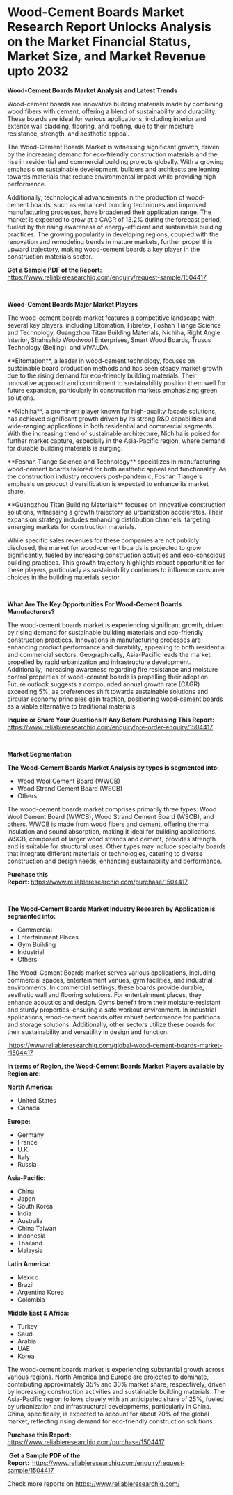 <p><h1>Wood-Cement Boards Market Research Report Unlocks Analysis on the Market Financial Status, Market Size, and Market Revenue upto 2032</h1></p><p><strong>Wood-Cement Boards Market Analysis and Latest Trends</strong></p>
<p><p>Wood-cement boards are innovative building materials made by combining wood fibers with cement, offering a blend of sustainability and durability. These boards are ideal for various applications, including interior and exterior wall cladding, flooring, and roofing, due to their moisture resistance, strength, and aesthetic appeal.</p><p>The Wood-Cement Boards Market is witnessing significant growth, driven by the increasing demand for eco-friendly construction materials and the rise in residential and commercial building projects globally. With a growing emphasis on sustainable development, builders and architects are leaning towards materials that reduce environmental impact while providing high performance. </p><p>Additionally, technological advancements in the production of wood-cement boards, such as enhanced bonding techniques and improved manufacturing processes, have broadened their application range. The market is expected to grow at a CAGR of 13.2% during the forecast period, fueled by the rising awareness of energy-efficient and sustainable building practices. The growing popularity in developing regions, coupled with the renovation and remodeling trends in mature markets, further propel this upward trajectory, making wood-cement boards a key player in the construction materials sector.</p></p>
<p><strong>Get a Sample PDF of the Report:&nbsp;</strong> <a href="https://www.reliableresearchiq.com/enquiry/request-sample/1504417?utm_campaign=2820&utm_medium=2&utm_source=Github&utm_content=ia&utm_term=23032025&utm_id=wood-cement-boards">https://www.reliableresearchiq.com/enquiry/request-sample/1504417</a></p>
<p>&nbsp;</p>
<p><strong>Wood-Cement Boards Major Market Players</strong></p>
<p><p>The wood-cement boards market features a competitive landscape with several key players, including Eltomation, Fibretex, Foshan Tiange Science and Technology, Guangzhou Titan Building Materials, Nichiha, Right Angle Interior, Shahsahib Woodwool Enterprises, Smart Wood Boards, Trusus Technology (Beijing), and VIVALDA. </p><p>**Eltomation**, a leader in wood-cement technology, focuses on sustainable board production methods and has seen steady market growth due to the rising demand for eco-friendly building materials. Their innovative approach and commitment to sustainability position them well for future expansion, particularly in construction markets emphasizing green solutions.</p><p>**Nichiha**, a prominent player known for high-quality facade solutions, has achieved significant growth driven by its strong R&D capabilities and wide-ranging applications in both residential and commercial segments. With the increasing trend of sustainable architecture, Nichiha is poised for further market capture, especially in the Asia-Pacific region, where demand for durable building materials is surging.</p><p>**Foshan Tiange Science and Technology** specializes in manufacturing wood-cement boards tailored for both aesthetic appeal and functionality. As the construction industry recovers post-pandemic, Foshan Tiange's emphasis on product diversification is expected to enhance its market share.</p><p>**Guangzhou Titan Building Materials** focuses on innovative construction solutions, witnessing a growth trajectory as urbanization accelerates. Their expansion strategy includes enhancing distribution channels, targeting emerging markets for construction materials.</p><p>While specific sales revenues for these companies are not publicly disclosed, the market for wood-cement boards is projected to grow significantly, fueled by increasing construction activities and eco-conscious building practices. This growth trajectory highlights robust opportunities for these players, particularly as sustainability continues to influence consumer choices in the building materials sector.</p></p>
<p>&nbsp;</p>
<p><strong>What Are The Key Opportunities For Wood-Cement Boards Manufacturers?</strong></p>
<p><p>The wood-cement boards market is experiencing significant growth, driven by rising demand for sustainable building materials and eco-friendly construction practices. Innovations in manufacturing processes are enhancing product performance and durability, appealing to both residential and commercial sectors. Geographically, Asia-Pacific leads the market, propelled by rapid urbanization and infrastructure development. Additionally, increasing awareness regarding fire resistance and moisture control properties of wood-cement boards is propelling their adoption. Future outlook suggests a compounded annual growth rate (CAGR) exceeding 5%, as preferences shift towards sustainable solutions and circular economy principles gain traction, positioning wood-cement boards as a viable alternative to traditional materials.</p></p>
<p><strong>Inquire or Share Your Questions If Any Before Purchasing This Report:</strong> <a href="https://www.reliableresearchiq.com/enquiry/pre-order-enquiry/1504417?utm_campaign=2820&utm_medium=2&utm_source=Github&utm_content=ia&utm_term=23032025&utm_id=wood-cement-boards">https://www.reliableresearchiq.com/enquiry/pre-order-enquiry/1504417</a></p>
<p>&nbsp;</p>
<p><strong>Market Segmentation</strong></p>
<p><strong>The Wood-Cement Boards Market Analysis by types is segmented into:</strong></p>
<p><ul><li>Wood Wool Cement Board (WWCB)</li><li>Wood Strand Cement Board (WSCB)</li><li>Others</li></ul></p>
<p><p>The wood-cement boards market comprises primarily three types: Wood Wool Cement Board (WWCB), Wood Strand Cement Board (WSCB), and others. WWCB is made from wood fibers and cement, offering thermal insulation and sound absorption, making it ideal for building applications. WSCB, composed of larger wood strands and cement, provides strength and is suitable for structural uses. Other types may include specialty boards that integrate different materials or technologies, catering to diverse construction and design needs, enhancing sustainability and performance.</p></p>
<p><strong>Purchase this Report:&nbsp;</strong><a href="https://www.reliableresearchiq.com/purchase/1504417?utm_campaign=2820&utm_medium=2&utm_source=Github&utm_content=ia&utm_term=23032025&utm_id=wood-cement-boards">https://www.reliableresearchiq.com/purchase/1504417</a></p>
<p>&nbsp;</p>
<p><strong>The Wood-Cement Boards Market Industry Research by Application is segmented into:</strong></p>
<p><ul><li>Commercial</li><li>Entertainment Places</li><li>Gym Building</li><li>Industrial</li><li>Others</li></ul></p>
<p><p>The Wood-Cement Boards market serves various applications, including commercial spaces, entertainment venues, gym facilities, and industrial environments. In commercial settings, these boards provide durable, aesthetic wall and flooring solutions. For entertainment places, they enhance acoustics and design. Gyms benefit from their moisture-resistant and sturdy properties, ensuring a safe workout environment. In industrial applications, wood-cement boards offer robust performance for partitions and storage solutions. Additionally, other sectors utilize these boards for their sustainability and versatility in design and function.</p></p>
<p><a href="https://www.reliableresearchiq.com/global-wood-cement-boards-market-r1504417?utm_campaign=2820&utm_medium=2&utm_source=Github&utm_content=ia&utm_term=23032025&utm_id=wood-cement-boards">&nbsp;https://www.reliableresearchiq.com/global-wood-cement-boards-market-r1504417</a></p>
<p><strong>In terms of Region, the Wood-Cement Boards Market Players available by Region are:</strong></p>
<p>
    <p> <strong> North America: </strong>
        <ul>
            <li>United States</li>
            <li>Canada</li>
        </ul>
        </p> 
    <p> <strong> Europe: </strong>
        <ul>
            <li>Germany</li>
            <li>France</li>
            <li>U.K.</li>
            <li>Italy</li>
            <li>Russia</li>
        </ul>
        </p> 
    <p> <strong> Asia-Pacific: </strong>
        <ul>
            <li>China</li>
            <li>Japan</li>
            <li>South Korea</li>
            <li>India</li>
            <li>Australia</li>
            <li>China Taiwan</li>
            <li>Indonesia</li>
            <li>Thailand</li>
            <li>Malaysia</li>
        </ul>
        </p> 
    <p> <strong> Latin America: </strong>
        <ul>
            <li>Mexico</li>
            <li>Brazil</li>
            <li>Argentina Korea</li>
            <li>Colombia</li>
        </ul>
        </p> 
    <p> <strong> Middle East & Africa: </strong>
        <ul>
            <li>Turkey</li>
            <li>Saudi</li>
            <li>Arabia</li>
            <li>UAE</li>
            <li>Korea</li>
        </ul>
    </p>
    </p>
<p><p>The wood-cement boards market is experiencing substantial growth across various regions. North America and Europe are projected to dominate, contributing approximately 35% and 30% market share, respectively, driven by increasing construction activities and sustainable building materials. The Asia-Pacific region follows closely with an anticipated share of 25%, fueled by urbanization and infrastructural developments, particularly in China. China, specifically, is expected to account for about 20% of the global market, reflecting rising demand for eco-friendly construction solutions.</p></p>
<p><strong>Purchase this Report: </strong><a href="https://www.reliableresearchiq.com/purchase/1504417?utm_campaign=2820&utm_medium=2&utm_source=Github&utm_content=ia&utm_term=23032025&utm_id=wood-cement-boards">https://www.reliableresearchiq.com/purchase/1504417</a></p>
<p>&nbsp;<strong>Get a Sample PDF of the Report:&nbsp;&nbsp;</strong><a href="https://www.reliableresearchiq.com/enquiry/request-sample/1504417?utm_campaign=2820&utm_medium=2&utm_source=Github&utm_content=ia&utm_term=23032025&utm_id=wood-cement-boards">https://www.reliableresearchiq.com/enquiry/request-sample/1504417</a></p>
<p><strong></strong></p>
<p>Check more reports on <a href="https://www.reliableresearchiq.com/?utm_campaign=2820&utm_medium=2&utm_source=Github&utm_content=ia&utm_term=23032025&utm_id=wood-cement-boards">https://www.reliableresearchiq.com/</a></p>